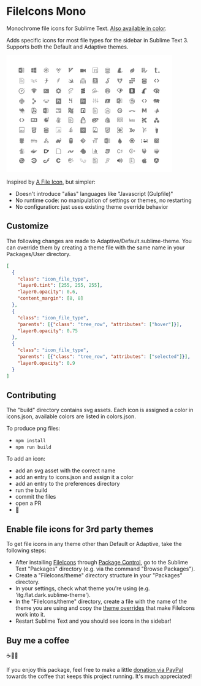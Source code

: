 # FileIcons Mono
Monochrome file icons for Sublime Text. [Also available in color](https://packagecontrol.io/packages/FileIcons).

Adds specific icons for most file types for the sidebar in Sublime Text 3. Supports both the Default and Adaptive themes.

<img width="432" src="https://raw.githubusercontent.com/braver/FileIcons/mono/icons.png"> 

Inspired by [A File Icon](https://packagecontrol.io/packages/A%20File%20Icon), but simpler:

- Doesn't introduce "alias" languages like "Javascript (Gulpfile)"
- No runtime code: no manipulation of settings or themes, no restarting
- No configuration: just uses existing theme override behavior

## Customize

The following changes are made to Adaptive/Default.sublime-theme. You can override them by creating a theme file with the same name in your Packages/User directory.

```json
[
  {
    "class": "icon_file_type",
    "layer0.tint": [255, 255, 255],
    "layer0.opacity": 0.6,
    "content_margin": [8, 8]
  },
  {
    "class": "icon_file_type",
    "parents": [{"class": "tree_row", "attributes": ["hover"]}],
    "layer0.opacity": 0.75
  },
  {
    "class": "icon_file_type",
    "parents": [{"class": "tree_row", "attributes": ["selected"]}],
    "layer0.opacity": 0.9
  }
]
```

## Contributing

The "build" directory contains svg assets. Each icon is assigned a color in icons.json, available colors are listed in colors.json. 

To produce png files:

- `npm install`
- `npm run build`

To add an icon:

- add an svg asset with the correct name
- add an entry to icons.json and assign it a color
- add an entry to the preferences directory
- run the build
- commit the files
- open a PR
- 💃

## Enable file icons for 3rd party themes

To get file icons in any theme other than Default or Adaptive, take the following steps:

- After installing [FileIcons](https://packagecontrol.io/packages/FileIcons) through [Package Control](https://packagecontrol.io), go to the Sublime Text "Packages" directory (e.g. via the command "Browse Packages").
- Create a "FileIcons/theme" directory structure in your "Packages" directory.
- In your settings, check what theme you're using (e.g. 'itg.flat.dark.sublime-theme').
- In the "FileIcons/theme" directory, create a file with the name of the theme you are using and copy the [theme overrides](https://github.com/braver/FileIcons/blob/master/theme/Adaptive.sublime-theme) that make FileIcons work into it.
- Restart Sublime Text and you should see icons in the sidebar!


## Buy me a coffee 

☕️👌🏻

If you enjoy this package, feel free to make a little [donation via PayPal](https://paypal.me/pools/c/8aninMZJ3D) towards the coffee that keeps this project running. It's much appreciated!
